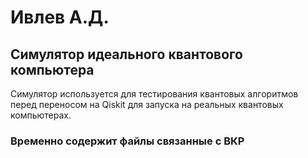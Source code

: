 # Ивлев А.Д.
## Симулятор идеального квантового компьютера
Симулятор используется для тестирования квантовых алгоритмов перед переносом на Qiskit для запуска на реальных квантовых компьютерах.

### Временно содержит файлы связанные с ВКР
